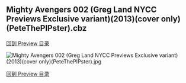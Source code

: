 ## Mighty Avengers 002 (Greg Land NYCC Previews Exclusive variant)(2013)(cover only)(PeteThePIPster).cbz


[回到 Preview 目录](https://github.com/alicewish/markdown/blob/master/series/Preview.md)


![Mighty Avengers 002 (Greg Land NYCC Previews Exclusive variant)(2013)(cover only)(PeteThePIPster).jpg](https://wx1.sinaimg.cn/large/6a9fdecaly1fr8xob2a0nj20zk1iy7wh.jpg)

[回到 Preview 目录](https://github.com/alicewish/markdown/blob/master/series/Preview.md)

